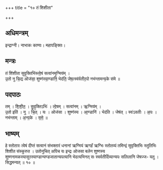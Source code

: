 +++
title = "१० तं शिशीता"

+++
## अधिमन्त्रम्
इन्द्राग्नी। नाभाकः काण्वः। महापङ्क्तिः।

## मन्त्रः
तं शि॑शीता सुवृ॒क्तिभि॑स्त्वे॒षं सत्वा॑नमृ॒ग्मिय॑म् ।  
उ॒तो नु चि॒द्य ओज॑सा॒ शुष्ण॑स्या॒ण्डानि॒ भेद॑ति॒ जेष॒त्स्व॑र्वतीर॒पो नभ॑न्तामन्य॒के स॑मे ॥

## पदपाठः
तम् । शि॒शी॒त॒ । सु॒वृ॒क्तिऽभिः॑ । त्वे॒षम् । सत्वा॑नम् । ऋ॒ग्मिय॑म् ।  
उ॒तो इति॑ । नु । चि॒त् । यः । ओज॑सा । शुष्ण॑स्य । आ॒ण्डानि॑ । भेद॑ति । जेष॑त् । स्वः॑ऽवतीः । अ॒पः । नभ॑न्ताम् । अ॒न्य॒के । स॒मे॒ ॥

## भाष्यम्
हे स्तोतारः त्वेषं दीप्तं सत्वानं संभक्तारं धनानां ऋग्मियं ऋगर्हं ऋग्भिः स्तोतव्यं तमिन्द्रं सुवृक्तिभिः स्तुतिभिः शिशीत संस्कुरुत । उतोनुचित् अपिच यः इन्द्रः ओजसा बलेन शुष्णस्य शुष्णनामकस्यासुरस्याण्डान्यण्डजातान्यपत्यानि भेदत्यभिनत् सः स्वर्वतीर्दिव्यान्यपः सलिलानि जेषज्ज- यतु । सिद्धमन्यत् ॥ १० ॥